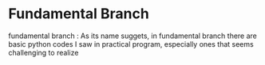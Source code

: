 # Fundamental Branch

 fundamental branch : As its name suggets, in fundamental branch there are basic python codes I saw in practical program, especially ones that seems challenging to realize

